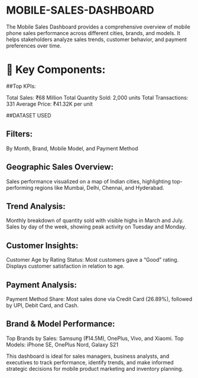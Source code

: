 # MOBILE-SALES-DASHBOARD
The Mobile Sales Dashboard provides a comprehensive overview of mobile phone sales performance across different cities, brands, and models. It helps stakeholders analyze sales trends, customer behavior, and payment preferences over time.

# 🔑 Key Components:
##Top KPIs:

Total Sales: ₹68 Million
Total Quantity Sold: 2,000 units
Total Transactions: 331
Average Price: ₹41.32K per unit

##DATASET USED


## Filters:
By Month, Brand, Mobile Model, and Payment Method

## Geographic Sales Overview:
Sales performance visualized on a map of Indian cities, highlighting top-performing regions like Mumbai, Delhi, Chennai, and Hyderabad.

## Trend Analysis:
Monthly breakdown of quantity sold with visible highs in March and July.
Sales by day of the week, showing peak activity on Tuesday and Monday.

## Customer Insights:
Customer Age by Rating Status: Most customers gave a “Good” rating.
Displays customer satisfaction in relation to age.

## Payment Analysis:
Payment Method Share: Most sales done via Credit Card (26.89%), followed by UPI, Debit Card, and Cash.

## Brand & Model Performance:
Top Brands by Sales: Samsung (₹14.5M), OnePlus, Vivo, and Xiaomi.
Top Models: iPhone SE, OnePlus Nord, Galaxy S21

This dashboard is ideal for sales managers, business analysts, and executives to track performance, identify trends, and make informed strategic decisions for mobile product marketing and inventory planning.
